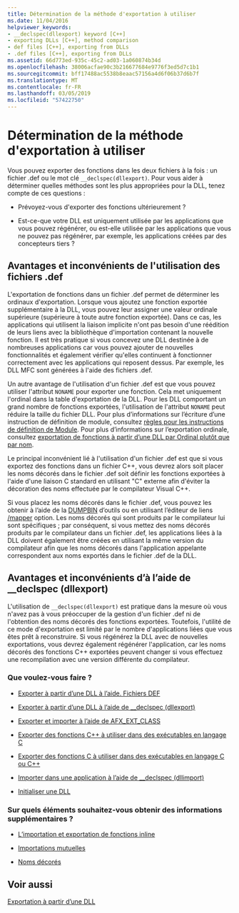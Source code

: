 ```yaml
---
title: Détermination de la méthode d'exportation à utiliser
ms.date: 11/04/2016
helpviewer_keywords:
- __declspec(dllexport) keyword [C++]
- exporting DLLs [C++], method comparison
- def files [C++], exporting from DLLs
- .def files [C++], exporting from DLLs
ms.assetid: 66d773ed-935c-45c2-ad03-1a060874b34d
ms.openlocfilehash: 38006acfae90c3b216677684e9776f3ed5d7c1b1
ms.sourcegitcommit: bff17488ac5538b8eaac57156a4d6f06b37d6b7f
ms.translationtype: MT
ms.contentlocale: fr-FR
ms.lasthandoff: 03/05/2019
ms.locfileid: "57422750"
---
```

# <a name="determining-which-exporting-method-to-use"></a>Détermination de la méthode d'exportation à utiliser

Vous pouvez exporter des fonctions dans les deux fichiers à la fois : un fichier .def ou le mot clé `__declspec(dllexport)`. Pour vous aider à déterminer quelles méthodes sont les plus appropriées pour la DLL, tenez compte de ces questions :

- Prévoyez-vous d'exporter des fonctions ultérieurement ?

- Est-ce-que votre DLL est uniquement utilisée par les applications que vous pouvez régénérer, ou est-elle utilisée par les applications que vous ne pouvez pas régénérer, par exemple, les applications créées par des concepteurs tiers ?

## <a name="pros-and-cons-of-using-def-files"></a>Avantages et inconvénients de l'utilisation des fichiers .def

L'exportation de fonctions dans un fichier .def permet de déterminer les ordinaux d'exportation. Lorsque vous ajoutez une fonction exportée supplémentaire à la DLL, vous pouvez leur assigner une valeur ordinale supérieure (supérieure à toute autre fonction exportée). Dans ce cas, les applications qui utilisent la liaison implicite n'ont pas besoin d'une réédition de leurs liens avec la bibliothèque d'importation contenant la nouvelle fonction. Il est très pratique si vous concevez une DLL destinée à de nombreuses applications car vous pouvez ajouter de nouvelles fonctionnalités et également vérifier qu'elles continuent à fonctionner correctement avec les applications qui reposent dessus. Par exemple, les DLL MFC sont générées à l'aide des fichiers .def.

Un autre avantage de l'utilisation d'un fichier .def est que vous pouvez utiliser l'attribut `NONAME` pour exporter une fonction. Cela met uniquement l'ordinal dans la table d'exportation de la DLL. Pour les DLL comportant un grand nombre de fonctions exportées, l'utilisation de l'attribut `NONAME` peut réduire la taille du fichier DLL. Pour plus d’informations sur l’écriture d’une instruction de définition de module, consultez [règles pour les instructions de définition de Module](../build/reference/rules-for-module-definition-statements.md). Pour plus d’informations sur l’exportation ordinale, consultez [exportation de fonctions à partir d’une DLL par Ordinal plutôt que par nom](../build/exporting-functions-from-a-dll-by-ordinal-rather-than-by-name.md).

Le principal inconvénient lié à l'utilisation d'un fichier .def est que si vous exportez des fonctions dans un fichier C++, vous devrez alors soit placer les noms décorés dans le fichier .def soit définir les fonctions exportées à l'aide d'une liaison C standard en utilisant "C" externe afin d'éviter la décoration des noms effectuée par le compilateur Visual C++.

Si vous placez les noms décorés dans le fichier .def, vous pouvez les obtenir à l’aide de la [DUMPBIN](../build/reference/dumpbin-reference.md) d’outils ou en utilisant l’éditeur de liens [/mapper](../build/reference/map-generate-mapfile.md) option. Les noms décorés qui sont produits par le compilateur lui sont spécifiques ; par conséquent, si vous mettez des noms décorés produits par le compilateur dans un fichier .def, les applications liées à la DLL doivent également être créées en utilisant la même version du compilateur afin que les noms décorés dans l'application appelante correspondent aux noms exportés dans le fichier .def de la DLL.

## <a name="pros-and-cons-of-using-declspecdllexport"></a>Avantages et inconvénients d’à l’aide de __declspec (dllexport)

L'utilisation de `__declspec(dllexport)` est pratique dans la mesure où vous n'avez pas à vous préoccuper de la gestion d'un fichier .def ni de l'obtention des noms décorés des fonctions exportées. Toutefois, l'utilité de ce mode d'exportation est limité par le nombre d'applications liées que vous êtes prêt à reconstruire. Si vous régénérez la DLL avec de nouvelles exportations, vous devrez également régénérer l'application, car les noms décorés des fonctions C++ exportées peuvent changer si vous effectuez une recompilation avec une version différente du compilateur.

### <a name="what-do-you-want-to-do"></a>Que voulez-vous faire ?

- [Exporter à partir d’une DLL à l’aide. Fichiers DEF](../build/exporting-from-a-dll-using-def-files.md)

- [Exporter à partir d’une DLL à l’aide de __declspec (dllexport)](../build/exporting-from-a-dll-using-declspec-dllexport.md)

- [Exporter et importer à l’aide de AFX_EXT_CLASS](../build/exporting-and-importing-using-afx-ext-class.md)

- [Exporter des fonctions C++ à utiliser dans des exécutables en langage C](../build/exporting-cpp-functions-for-use-in-c-language-executables.md)

- [Exporter des fonctions C à utiliser dans des exécutables en langage C ou C++](../build/exporting-c-functions-for-use-in-c-or-cpp-language-executables.md)

- [Importer dans une application à l’aide de __declspec (dllimport)](../build/importing-into-an-application-using-declspec-dllimport.md)

- [Initialiser une DLL](../build/run-time-library-behavior.md#initializing-a-dll)

### <a name="what-do-you-want-to-know-more-about"></a>Sur quels éléments souhaitez-vous obtenir des informations supplémentaires ?

- [L’importation et exportation de fonctions inline](../build/importing-and-exporting-inline-functions.md)

- [Importations mutuelles](../build/mutual-imports.md)

- [Noms décorés](../build/reference/decorated-names.md)

## <a name="see-also"></a>Voir aussi

[Exportation à partir d’une DLL](../build/exporting-from-a-dll.md)
